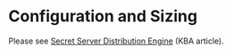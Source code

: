 [title]: # (Configuration and Sizing)
[tags]: # (Distributed Engine Configuration and Sizing)
[priority]: # (1000)

# Configuration and Sizing

Please see [Secret Server Distribution Engine](https://thycotic.force.com/support/s/article/Distributed-Engine) (KBA article).

